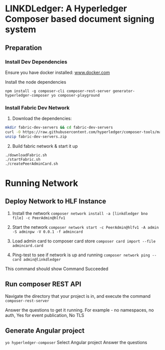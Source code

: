 # LINKDLedger: A Hyperledger Composer based document signing system

## Preparation

### Install Dev Dependencies

Ensure you have docker installed: www.docker.com

Install the node dependencies

`npm install -g composer-cli composer-rest-server generator-hyperledger-composer yo composer-playground`

### Install Fabric Dev Network

1. Download the dependencies:
```bash
mkdir fabric-dev-servers && cd fabric-dev-servers
curl -O https://raw.githubusercontent.com/hyperledger/composer-tools/master/packages/fabric-dev-servers/fabric-dev-servers.zip
unzip fabric-dev-servers.zip
```

2. Build fabric network & start it up
```
./downloadFabric.sh
./startFabric.sh
./createPeerAdminCard.sh
```

# Running Network 

## Deploy Network to HLF Instance

1. Install the network
`composer network install -a [linkdledger bno file] -c PeerAdmin@hlfv1`

2. Start the network
`composer network start -c PeerAdmin@hlfv1 -A admin -S adminpw -V 0.0.1 -f admincard`

3. Load admin card to composer card store
`composer card import --file admincard.card`

4. Ping-test to see if network is up and running
`composer network ping --card admin@linkdledger`

This command should show Command Succeeded


## Run composer REST API

Navigate the directory that your project is in, and execute the command 
`composer-rest-server`

Answer the questions to get it running. For example - no namespaces, no auth, Yes for event publication, No TLS

## Generate Angular project
`yo hyperledger-composer`
Select Angular project
Answer the questions